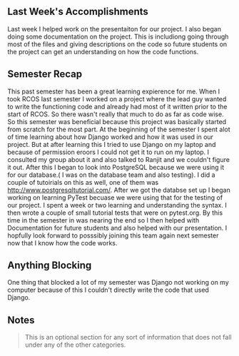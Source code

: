 ## Last Week's Accomplishments
Last week I helped work on the presentaiton for our project. I also began doing some documentation on the project. This is includiong going through most of the files and giving descriptions on the code so future students on the project can get an understanding on how the code functions.

## Semester Recap
This past semester has been a great learning expierence for me. When I took RCOS last semester I worked on a project where the lead guy wanted to write the functioning code and already had most of it written prior to the start of RCOS. So there wasn't really that much to do as far as code wise. So this semester was beneficial because this project was basically started from scratch for the most part. At the beginning of the semester I spent alot of time learning about how Django worked and how it was used in our project. But at after learning this I tried to use Django on my laptop and because of permission eroors I could not get it to run on my laptop. I consulted my group about it and also talked to Ranjit and we couldn't figure it out. After this I began to look into PostgreSQL because we were using it for our database.( I was on the database team and also testing). I did a couple of tutoirials on this as well, one of them was http://www.postgresqltutorial.com/. After we got the databse set up I began working on learning PyTest becuase we were using that for the testing of our project. I spent a week or two learning and understanding the syntax. I then wrote a couple of small tutorial tests that were on pytest.org. By this time in the semester in was nearing the end so I then helped with Documentation for future students and also helped with our presentation. I hopfully look forward to posssibly joining this team again next semester now that I know how the code works.

## Anything Blocking
One thing that blocked a lot of my semester was Django not working on my computer because of this I couldn't directly write the code that used Django. 
## Notes

> This is an optional section for any sort of information that does not fall under any of the other categories.
